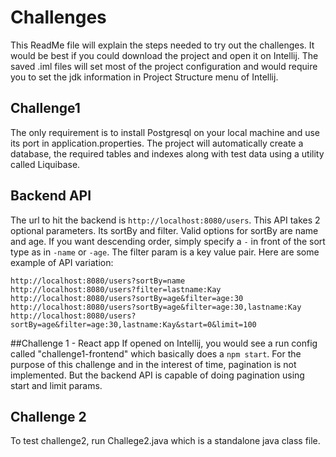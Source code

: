 # Challenges

This ReadMe file will explain the steps needed to try out the challenges. It would be best if you could download the project and open it on Intellij. 
The saved .iml files will set most of the project configuration and would require you to set the jdk information in Project Structure menu of Intellij.

## Challenge1

The only requirement is to install Postgresql on your local machine and use its port in application.properties.
The project will automatically create a database, the required tables and indexes along with test data using a utility called Liquibase.

## Backend API
The url to hit the backend is `http://localhost:8080/users`. This API takes 2 optional parameters.
Its sortBy and filter. Valid options for sortBy are name and age. If you want descending order, simply specify a `-` in front of the sort type as in `-name` or `-age`.
The filter param is a key value pair. Here are some example of API variation:

```
http://localhost:8080/users?sortBy=name
http://localhost:8080/users?filter=lastname:Kay
http://localhost:8080/users?sortBy=age&filter=age:30
http://localhost:8080/users?sortBy=age&filter=age:30,lastname:Kay
http://localhost:8080/users?sortBy=age&filter=age:30,lastname:Kay&start=0&limit=100
```

##Challenge 1 - React app
If opened on Intellij, you would see a run config called "challenge1-frontend" which basically does a `npm start`.
For the purpose of this challenge and in the interest of time, pagination is not implemented.
But the backend API is capable of doing pagination using start and limit params.

## Challenge 2
To test challenge2, run Challege2.java which is a standalone java class file.

